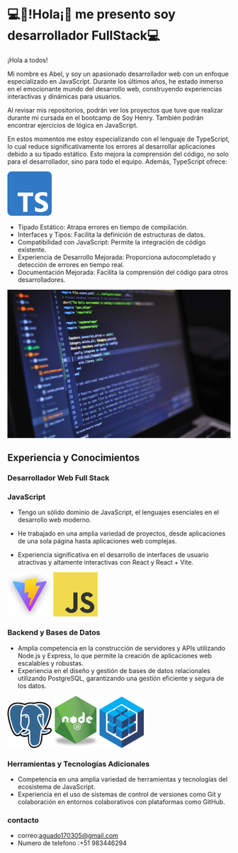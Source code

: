 
 # 💻👋!Hola¡👋 me presento soy  desarrollador FullStack💻


¡Hola a todos!

Mi nombre es Abel, y soy un apasionado desarrollador web con un enfoque especializado en JavaScript. Durante los últimos años, he estado inmerso en el emocionante mundo del desarrollo web, construyendo experiencias interactivas y dinámicas para usuarios.

Al revisar mis repositorios, podrán ver los proyectos que tuve que realizar durante mi cursada en el bootcamp de Soy Henry. También podrán encontrar ejercicios de lógica en JavaScript.

En estos momentos me estoy especializando con el lenguaje de TypeScript, lo cual reduce significativamente los errores al desarrollar aplicaciones debido a su tipado estático. Esto mejora la comprensión del código, no solo para el desarrollador, sino para todo el equipo. Además, TypeScript ofrece:

<div>
<img src="typescript.png" alt="Texto Alternativo" width="100" >
</div>

- Tipado Estático: Atrapa errores en tiempo de compilación.
- Interfaces y Tipos: Facilita la definición de estructuras de datos.
- Compatibilidad con JavaScript: Permite la integración de código existente.
- Experiencia de Desarrollo Mejorada: Proporciona autocompletado y detección de errores en tiempo real.
- Documentación Mejorada: Facilita la comprensión del código para otros desarrolladores.

![Alt text](developer.jpg)

## Experiencia y Conocimientos

### Desarrollador Web Full Stack

### JavaScript

- Tengo un sólido dominio de JavaScript, el lenguajes esenciales en el desarrollo web moderno.
- He trabajado en una amplia variedad de proyectos, desde aplicaciones de una sola página hasta aplicaciones web complejas.

- Experiencia significativa en el desarrollo de interfaces de usuario atractivas y altamente interactivas con React y React + Vite.
<div>
<img src="vite.png" alt="Texto Alternativo" width="100" >
<img src="JavaScript.png" alt="Texto Alternativo" width="100">
</div>

### Backend y Bases de Datos

- Amplia competencia en la construcción de servidores y APIs utilizando Node.js y Express, lo que permite la creación de aplicaciones web escalables y robustas.
- Experiencia en el diseño y gestión de bases de datos relacionales utilizando PostgreSQL, garantizando una gestión eficiente y segura de los datos.

<div>
<img src="Postgresql.png" width="100"> 
<img src="nodelogo.png" width="100">
<img src="sequelize.png" width="100">
</div>

### Herramientas y Tecnologías Adicionales

- Competencia en una amplia variedad de herramientas y tecnologías del ecosistema de JavaScript.
- Experiencia en el uso de sistemas de control de versiones como Git y colaboración en entornos colaborativos con plataformas como GitHub.

### contacto
- correo:aguado170305@gmail.com
- Numero de telefono :+51 983446294 
